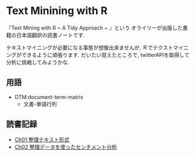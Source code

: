 # Text Minining with R

『Text Mining with R ~ A Tidy Approach ~ 』という
オライリーが出版した書籍の日本語翻訳の読書ノートです.

テキストマイニングが必要になる事態が想像出来ませんが,
Ｒでテクストマイニングができるように頑張ります.
だいたい覚えたところで, twitterAPIを取得して分析に挑戦してみようかな.


## 用語

- DTM:document-term-matrix
	- 文書-単語行列

## 読書記録
- [Ch01 整理テキスト形式](Chap01.html)
- [Ch02 整理データを使ったセンチメント分析](Chap02.html)